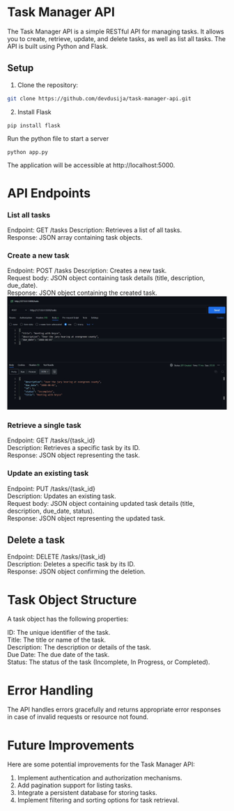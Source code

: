 # Task Manager API

The Task Manager API is a simple RESTful API for managing tasks. It allows you to create, retrieve, update, and delete tasks, as well as list all tasks. The API is built using Python and Flask.

## Setup

1. Clone the repository:

```bash
git clone https://github.com/devdusija/task-manager-api.git
```
2. Install Flask
```
pip install flask
```
Run the python file to start a server
```
python app.py
```


The application will be accessible at http://localhost:5000.

# API Endpoints
### List all tasks
Endpoint: GET /tasks
Description: Retrieves a list of all tasks.  
Response: JSON array containing task objects.  
### Create a new task  
Endpoint: POST /tasks
Description: Creates a new task.  
Request body: JSON object containing task details (title, description, due_date).  
Response: JSON object containing the created task.
![Creating a new task](./Post.JPG)
### Retrieve a single task  
Endpoint: GET /tasks/{task_id}  
Description: Retrieves a specific task by its ID.  
Response: JSON object representing the task.  
### Update an existing task
Endpoint: PUT /tasks/{task_id}  
Description: Updates an existing task.  
Request body: JSON object containing updated task details (title, description, due_date, status).  
Response: JSON object representing the updated task.  
## Delete a task
Endpoint: DELETE /tasks/{task_id}  
Description: Deletes a specific task by its ID.  
Response: JSON object confirming the deletion.  

# Task Object Structure
A task object has the following properties:

ID: The unique identifier of the task.  
Title: The title or name of the task.  
Description: The description or details of the task.  
Due Date: The due date of the task.  
Status: The status of the task (Incomplete, In Progress, or Completed).  

# Error Handling
The API handles errors gracefully and returns appropriate error responses in case of invalid requests or resource not found.  

# Future Improvements
Here are some potential improvements for the Task Manager API:

1. Implement authentication and authorization mechanisms.  
2. Add pagination support for listing tasks.  
3. Integrate a persistent database for storing tasks.  
4. Implement filtering and sorting options for task retrieval.  
